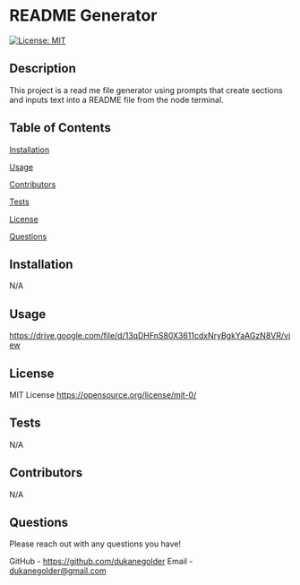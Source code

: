 # README Generator

[![License: MIT](https://img.shields.io/badge/License-MIT-yellow.svg)](https://opensource.org/licenses/MIT)

## Description

This project is a read me file generator using prompts that create sections and inputs text into a README file from the node terminal.

## Table of Contents

[Installation](#installation)

[Usage](#usage)

[Contributors](#contributors)

[Tests](#tests)

[License](#license)

[Questions](#questions)

## Installation

N/A

## Usage

https://drive.google.com/file/d/13qDHFnS80X3611cdxNryBgkYaAGzN8VR/view

## License

MIT License https://opensource.org/license/mit-0/

## Tests

N/A

## Contributors

N/A

## Questions

Please reach out with any questions you have!

GitHub - https://github.com/dukanegolder
Email - dukanegolder@gmail.com
